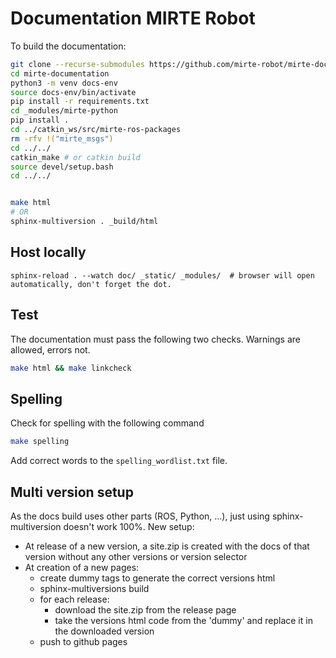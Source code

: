 # Documentation MIRTE Robot

To build the documentation:

```sh
git clone --recurse-submodules https://github.com/mirte-robot/mirte-documentation
cd mirte-documentation
python3 -m venv docs-env
source docs-env/bin/activate
pip install -r requirements.txt
cd _modules/mirte-python
pip install .
cd ../catkin_ws/src/mirte-ros-packages
rm -rfv !("mirte_msgs")
cd ../../
catkin_make # or catkin build
source devel/setup.bash
cd ../../


make html
# OR
sphinx-multiversion . _build/html
```




## Host locally
```
sphinx-reload . --watch doc/ _static/ _modules/  # browser will open automatically, don't forget the dot.
```
## Test

The documentation must pass the following two checks. Warnings are allowed, errors not.
```sh
make html && make linkcheck
```

## Spelling
Check for spelling with the following command
```sh
make spelling
```
Add correct words to the ```spelling_wordlist.txt``` file.



## Multi version setup
As the docs build uses other parts (ROS, Python, ...), just using sphinx-multiversion doesn't work 100%.
New setup:
- At release of a new version, a site.zip is created with the docs of that version without any other versions or version selector
- At creation of a new pages:
  - create dummy tags to generate the correct versions html
  - sphinx-multiversions build
  - for each release:
    - download the site.zip from the release page
    - take the versions html code from the 'dummy' and replace it in the downloaded version
  - push to github pages